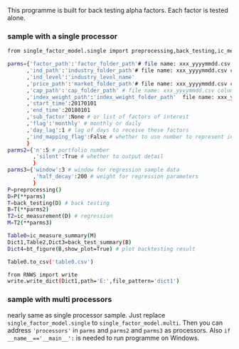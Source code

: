 This programme is built for back testing alpha factors. Each factor is tested alone.

### sample with a single processor

```bash
from single_factor_model.single import preprocessing,back_testing,ic_measurement,ic_measure_summary,back_test_summary,bt_figure

parms={'factor_path':'factor_folder_path'# file name: xxx_yyyymmdd.csv columns(no order): StkID,factor1,factor2,...
      ,'ind_path':'industry_folder_path'# file name: xxx_yyyymmdd.csv columns(no order): StkID,level1,level2,...
      ,'ind_level':'industry_level_name'
      ,'price_path':'market_folder_path'# file name: xxx_yyyymmdd.csv columns(no order): StkID,vwap,adjfactor,susp_days,maxupordown
      ,'cap_path':'cap_folder_path' # file name: xxx_yyyymmdd.csv columns(no order): StkID,SRcap
      ,'index_weight_path':'index_weight_folder_path'  file name: xxx_yyyymmdd.csv columns(no header): StkID,weight
      ,'start_time':20170101
      ,'end_time':20180101
      ,'sub_factor':None # or list of factors of interest
      ,'flag':'monthly' # monthly or daily
      ,'day_lag':1 # lag of days to receive these factors
      ,'ind_mapping_flag':False # whether to use number to represent industry, this could spead up calculation
      }
parms2={'n':5 # portfolio number
        ,'silent':True # whether to output detail
        } 
parms3={'window':3 # window for regression sample data
        ,'half_decay':200 # weight for regression parameters
        } 
P=preprocessing()
D=P(**parms)
T=back_testing(D) # back testing
B=T(**parms2)
T2=ic_measurement(D) # regression
M=T2(**parms3)

Table0=ic_measure_summary(M) 
Dict1,Table2,Dict3=back_test_summary(B)
Dict4=bt_figure(B,show_plot=True) # plot backtesting result

Table0.to_csv('table0.csv')

from RNWS import write
write.write_dict(Dict1,path='E:',file_pattern='dict1')
```

### sample with multi processors
nearly same as single processor sample. Just replace ``single_factor_model.single`` to ``single_factor_model.multi``.
Then you can address ``'processors'`` in ``parms`` and ``parms2`` and ``parms3`` as processors. 
Also ``if __name__=='__main__':`` is needed to run programme on Windows.

